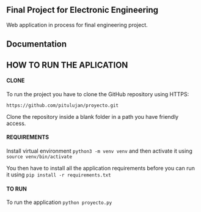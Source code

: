 ## Final Project for Electronic Engineering 

Web application in process for final engineering project.

## Documentation

## HOW TO RUN THE APLICATION

#### CLONE

To run the project you have to clone the GitHub repository using HTTPS:

``https://github.com/pitulujan/proyecto.git``


Clone the repository inside a blank folder in a path you have friendly access.

#### REQUIREMENTS

Install virtual environment `python3 -m venv venv` and then activate it using `source venv/bin/activate`

You then have to install all the application requirements before you can run it using `pip install -r requirements.txt`

#### TO RUN

To run the application `python proyecto.py` 

